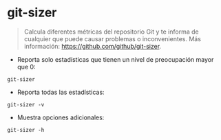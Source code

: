 # git-sizer

> Calcula diferentes métricas del repositorio Git y te informa de cualquier que puede causar problemas o inconvenientes.
> Más información: <https://github.com/github/git-sizer>.

- Reporta solo estadísticas que tienen un nivel de preocupación mayor que 0:

`git-sizer`

- Reporta todas las estadísticas:

`git-sizer -v`

- Muestra opciones adicionales:

`git-sizer -h`
